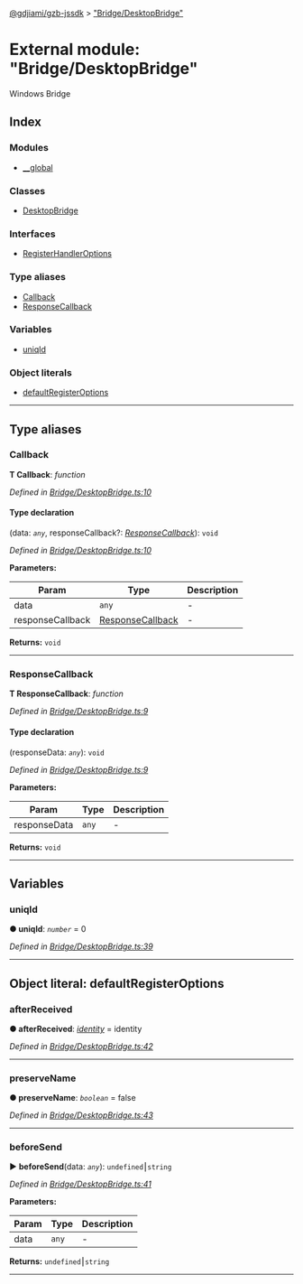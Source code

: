 [@gdjiami/gzb-jssdk](../README.md) > ["Bridge/DesktopBridge"](../modules/_bridge_desktopbridge_.md)



# External module: "Bridge/DesktopBridge"


Windows Bridge

## Index

### Modules

* [__global](_bridge_desktopbridge_.__global.md)


### Classes

* [DesktopBridge](../classes/_bridge_desktopbridge_.desktopbridge.md)


### Interfaces

* [RegisterHandlerOptions](../interfaces/_bridge_desktopbridge_.registerhandleroptions.md)


### Type aliases

* [Callback](_bridge_desktopbridge_.md#callback)
* [ResponseCallback](_bridge_desktopbridge_.md#responsecallback)


### Variables

* [uniqId](_bridge_desktopbridge_.md#uniqid)


### Object literals

* [defaultRegisterOptions](_bridge_desktopbridge_.md#defaultregisteroptions)



---
## Type aliases
<a id="callback"></a>

###  Callback

**Τ Callback**:  *function* 

*Defined in [Bridge/DesktopBridge.ts:10](https://github.com/GDJiaMi/gzb-jssdk/blob/38ff667/src/Bridge/DesktopBridge.ts#L10)*


#### Type declaration
(data: *`any`*, responseCallback?: *[ResponseCallback](_bridge_desktopbridge_.md#responsecallback)*): `void`


*Defined in [Bridge/DesktopBridge.ts:10](https://github.com/GDJiaMi/gzb-jssdk/blob/38ff667/src/Bridge/DesktopBridge.ts#L10)*



**Parameters:**

| Param | Type | Description |
| ------ | ------ | ------ |
| data | `any`   |  - |
| responseCallback | [ResponseCallback](_bridge_desktopbridge_.md#responsecallback)   |  - |





**Returns:** `void`






___

<a id="responsecallback"></a>

###  ResponseCallback

**Τ ResponseCallback**:  *function* 

*Defined in [Bridge/DesktopBridge.ts:9](https://github.com/GDJiaMi/gzb-jssdk/blob/38ff667/src/Bridge/DesktopBridge.ts#L9)*


#### Type declaration
(responseData: *`any`*): `void`


*Defined in [Bridge/DesktopBridge.ts:9](https://github.com/GDJiaMi/gzb-jssdk/blob/38ff667/src/Bridge/DesktopBridge.ts#L9)*



**Parameters:**

| Param | Type | Description |
| ------ | ------ | ------ |
| responseData | `any`   |  - |





**Returns:** `void`






___


## Variables
<a id="uniqid"></a>

###  uniqId

**●  uniqId**:  *`number`*  = 0

*Defined in [Bridge/DesktopBridge.ts:39](https://github.com/GDJiaMi/gzb-jssdk/blob/38ff667/src/Bridge/DesktopBridge.ts#L39)*





___


<a id="defaultregisteroptions"></a>

## Object literal: defaultRegisterOptions


<a id="defaultregisteroptions.afterreceived"></a>

###  afterReceived

**●  afterReceived**:  *[identity](_utils_.md#identity)*  =  identity

*Defined in [Bridge/DesktopBridge.ts:42](https://github.com/GDJiaMi/gzb-jssdk/blob/38ff667/src/Bridge/DesktopBridge.ts#L42)*





___
<a id="defaultregisteroptions.preservename"></a>

###  preserveName

**●  preserveName**:  *`boolean`*  = false

*Defined in [Bridge/DesktopBridge.ts:43](https://github.com/GDJiaMi/gzb-jssdk/blob/38ff667/src/Bridge/DesktopBridge.ts#L43)*





___
<a id="defaultregisteroptions.beforesend"></a>

###  beforeSend

► **beforeSend**(data: *`any`*): `undefined`⎮`string`




*Defined in [Bridge/DesktopBridge.ts:41](https://github.com/GDJiaMi/gzb-jssdk/blob/38ff667/src/Bridge/DesktopBridge.ts#L41)*



**Parameters:**

| Param | Type | Description |
| ------ | ------ | ------ |
| data | `any`   |  - |





**Returns:** `undefined`⎮`string`





___


